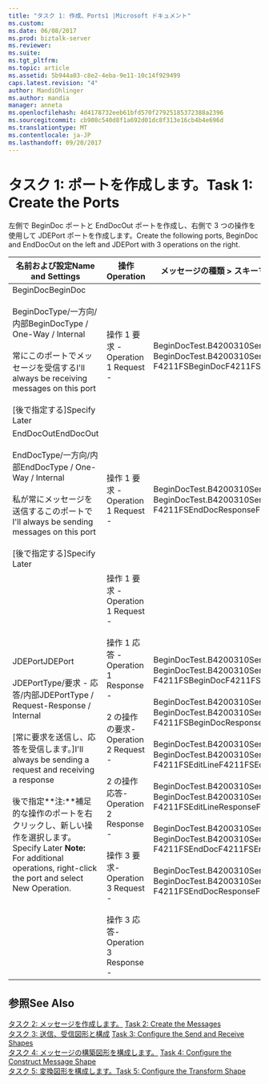 ```yaml
---
title: "タスク 1: 作成、Ports1 |Microsoft ドキュメント"
ms.custom: 
ms.date: 06/08/2017
ms.prod: biztalk-server
ms.reviewer: 
ms.suite: 
ms.tgt_pltfrm: 
ms.topic: article
ms.assetid: 5b944a03-c8e2-4eba-9e11-10c14f929499
caps.latest.revision: "4"
author: MandiOhlinger
ms.author: mandia
manager: anneta
ms.openlocfilehash: 4d4178732eeb61bfd570f27925185372388a2396
ms.sourcegitcommit: cb908c540d8f1a692d01dc8f313e16cb4b4e696d
ms.translationtype: MT
ms.contentlocale: ja-JP
ms.lasthandoff: 09/20/2017
---
```

# <a name="task-1-create-the-ports"></a><span data-ttu-id="11563-102">タスク 1: ポートを作成します。</span><span class="sxs-lookup"><span data-stu-id="11563-102">Task 1: Create the Ports</span></span>
<span data-ttu-id="11563-103">左側で BeginDoc ポートと EndDocOut ポートを作成し、右側で 3 つの操作を使用して JDEPort ポートを作成します。</span><span class="sxs-lookup"><span data-stu-id="11563-103">Create the following ports, BeginDoc and EndDocOut on the left and JDEPort with 3 operations on the right.</span></span>  
  
|<span data-ttu-id="11563-104">名前および設定</span><span class="sxs-lookup"><span data-stu-id="11563-104">Name and Settings</span></span>|<span data-ttu-id="11563-105">操作</span><span class="sxs-lookup"><span data-stu-id="11563-105">Operation</span></span>|<span data-ttu-id="11563-106">メッセージの種類 > スキーマ</span><span class="sxs-lookup"><span data-stu-id="11563-106">Message Type > Schema</span></span>|  
|-----------------------|---------------|----------------------------|  
|<span data-ttu-id="11563-107">BeginDoc</span><span class="sxs-lookup"><span data-stu-id="11563-107">BeginDoc</span></span><br /><br /> <span data-ttu-id="11563-108">BeginDocType/一方向/内部</span><span class="sxs-lookup"><span data-stu-id="11563-108">BeginDocType / One-Way / Internal</span></span><br /><br /> <span data-ttu-id="11563-109">常にこのポートでメッセージを受信する</span><span class="sxs-lookup"><span data-stu-id="11563-109">I'll always be receiving messages on this port</span></span><br /><br /> <span data-ttu-id="11563-110">[後で指定する]</span><span class="sxs-lookup"><span data-stu-id="11563-110">Specify Later</span></span>|<span data-ttu-id="11563-111">操作 1 要求 -</span><span class="sxs-lookup"><span data-stu-id="11563-111">Operation 1 Request -</span></span>|<span data-ttu-id="11563-112">BeginDocTest.B4200310Service_1 です。</span><span class="sxs-lookup"><span data-stu-id="11563-112">BeginDocTest.B4200310Service_1.</span></span><br /><span data-ttu-id="11563-113">F4211FSBeginDoc</span><span class="sxs-lookup"><span data-stu-id="11563-113">F4211FSBeginDoc</span></span>|  
|<span data-ttu-id="11563-114">EndDocOut</span><span class="sxs-lookup"><span data-stu-id="11563-114">EndDocOut</span></span><br /><br /> <span data-ttu-id="11563-115">EndDocType/一方向/内部</span><span class="sxs-lookup"><span data-stu-id="11563-115">EndDocType / One-Way / Internal</span></span><br /><br /> <span data-ttu-id="11563-116">私が常にメッセージを送信するこのポートで</span><span class="sxs-lookup"><span data-stu-id="11563-116">I'll always be sending messages on this port</span></span><br /><br /> <span data-ttu-id="11563-117">[後で指定する]</span><span class="sxs-lookup"><span data-stu-id="11563-117">Specify Later</span></span>|<span data-ttu-id="11563-118">操作 1 要求 -</span><span class="sxs-lookup"><span data-stu-id="11563-118">Operation 1 Request -</span></span>|<span data-ttu-id="11563-119">BeginDocTest.B4200310Service_1 です。</span><span class="sxs-lookup"><span data-stu-id="11563-119">BeginDocTest.B4200310Service_1.</span></span><br /><span data-ttu-id="11563-120">F4211FSEndDocResponse</span><span class="sxs-lookup"><span data-stu-id="11563-120">F4211FSEndDocResponse</span></span>|  
|<span data-ttu-id="11563-121">JDEPort</span><span class="sxs-lookup"><span data-stu-id="11563-121">JDEPort</span></span><br /><br /> <span data-ttu-id="11563-122">JDEPortType/要求 - 応答/内部</span><span class="sxs-lookup"><span data-stu-id="11563-122">JDEPortType / Request-Response / Internal</span></span><br /><br /> <span data-ttu-id="11563-123">[常に要求を送信し、応答を受信します。]</span><span class="sxs-lookup"><span data-stu-id="11563-123">I'll always be sending a request and receiving a response</span></span><br /><br /> <span data-ttu-id="11563-124">後で指定**注:**補足的な操作のポートを右クリックし、新しい操作を選択します。</span><span class="sxs-lookup"><span data-stu-id="11563-124">Specify Later **Note:**  For additional operations, right-click the port and select New Operation.</span></span>|<span data-ttu-id="11563-125">操作 1 要求 -</span><span class="sxs-lookup"><span data-stu-id="11563-125">Operation 1 Request -</span></span><br /><br /> <span data-ttu-id="11563-126">操作 1 応答 -</span><span class="sxs-lookup"><span data-stu-id="11563-126">Operation 1 Response -</span></span><br /><br /> <span data-ttu-id="11563-127">2 の操作の要求-</span><span class="sxs-lookup"><span data-stu-id="11563-127">Operation 2 Request -</span></span><br /><br /> <span data-ttu-id="11563-128">2 の操作応答-</span><span class="sxs-lookup"><span data-stu-id="11563-128">Operation 2 Response -</span></span><br /><br /> <span data-ttu-id="11563-129">操作 3 要求-</span><span class="sxs-lookup"><span data-stu-id="11563-129">Operation 3 Request -</span></span><br /><br /> <span data-ttu-id="11563-130">操作 3 応答-</span><span class="sxs-lookup"><span data-stu-id="11563-130">Operation 3 Response -</span></span>|<span data-ttu-id="11563-131">BeginDocTest.B4200310Service_1 です。</span><span class="sxs-lookup"><span data-stu-id="11563-131">BeginDocTest.B4200310Service_1.</span></span><br /><span data-ttu-id="11563-132">F4211FSBeginDoc</span><span class="sxs-lookup"><span data-stu-id="11563-132">F4211FSBeginDoc</span></span><br /><br /> <span data-ttu-id="11563-133">BeginDocTest.B4200310Service_1 です。</span><span class="sxs-lookup"><span data-stu-id="11563-133">BeginDocTest.B4200310Service_1.</span></span><br /><span data-ttu-id="11563-134">F4211FSBeginDocResponse</span><span class="sxs-lookup"><span data-stu-id="11563-134">F4211FSBeginDocResponse</span></span><br /><br /> <span data-ttu-id="11563-135">BeginDocTest.B4200310Service_1 です。</span><span class="sxs-lookup"><span data-stu-id="11563-135">BeginDocTest.B4200310Service_1.</span></span><br /><span data-ttu-id="11563-136">F4211FSEditLine</span><span class="sxs-lookup"><span data-stu-id="11563-136">F4211FSEditLine</span></span><br /><br /> <span data-ttu-id="11563-137">BeginDocTest.B4200310Service_1 です。</span><span class="sxs-lookup"><span data-stu-id="11563-137">BeginDocTest.B4200310Service_1.</span></span><br /><span data-ttu-id="11563-138">F4211FSEditLineResponse</span><span class="sxs-lookup"><span data-stu-id="11563-138">F4211FSEditLineResponse</span></span><br /><br /> <span data-ttu-id="11563-139">BeginDocTest.B4200310Service_1 です。</span><span class="sxs-lookup"><span data-stu-id="11563-139">BeginDocTest.B4200310Service_1.</span></span><br /><span data-ttu-id="11563-140">F4211FSEndDoc</span><span class="sxs-lookup"><span data-stu-id="11563-140">F4211FSEndDoc</span></span><br /><br /> <span data-ttu-id="11563-141">BeginDocTest.B4200310Service_1 です。</span><span class="sxs-lookup"><span data-stu-id="11563-141">BeginDocTest.B4200310Service_1.</span></span><br /><span data-ttu-id="11563-142">F4211FSEndDocResponse</span><span class="sxs-lookup"><span data-stu-id="11563-142">F4211FSEndDocResponse</span></span>|  
  
## <a name="see-also"></a><span data-ttu-id="11563-143">参照</span><span class="sxs-lookup"><span data-stu-id="11563-143">See Also</span></span>  
 <span data-ttu-id="11563-144">[タスク 2: メッセージを作成します。](../core/task-2-create-the-messages2.md) </span><span class="sxs-lookup"><span data-stu-id="11563-144">[Task 2: Create the Messages](../core/task-2-create-the-messages2.md) </span></span>  
 <span data-ttu-id="11563-145">[タスク 3: 送信、受信図形と構成](../core/task-3-configure-the-send-and-receive-shapes2.md) </span><span class="sxs-lookup"><span data-stu-id="11563-145">[Task 3: Configure the Send and Receive Shapes](../core/task-3-configure-the-send-and-receive-shapes2.md) </span></span>  
 <span data-ttu-id="11563-146">[タスク 4: メッセージの構築図形を構成します。](../core/task-4-configure-the-construct-message-shape1.md) </span><span class="sxs-lookup"><span data-stu-id="11563-146">[Task 4: Configure the Construct Message Shape](../core/task-4-configure-the-construct-message-shape1.md) </span></span>  
 [<span data-ttu-id="11563-147">タスク 5: 変換図形を構成します。</span><span class="sxs-lookup"><span data-stu-id="11563-147">Task 5: Configure the Transform Shape</span></span>](../core/task-5-configure-the-transform-shape2.md)